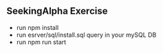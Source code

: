 ## SeekingAlpha Exercise

- run npm install
- run esrver/sql/install.sql query in your mySQL DB
- run npm run start
